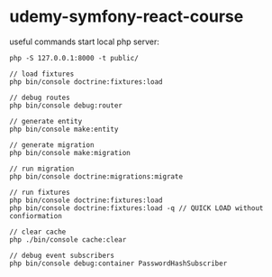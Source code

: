 # udemy-symfony-react-course

useful commands
start local php server:  
```
php -S 127.0.0.1:8000 -t public/
```
```
// load fixtures
php bin/console doctrine:fixtures:load
```
```
// debug routes
php bin/console debug:router
```
```
// generate entity
php bin/console make:entity
```
```
// generate migration
php bin/console make:migration
```
```
// run migration
php bin/console doctrine:migrations:migrate
```
```
// run fixtures
php bin/console doctrine:fixtures:load
php bin/console doctrine:fixtures:load -q // QUICK LOAD without confiormation
```
```
// clear cache
php ./bin/console cache:clear
```
```
// debug event subscribers
php bin/console debug:container PasswordHashSubscriber
```
